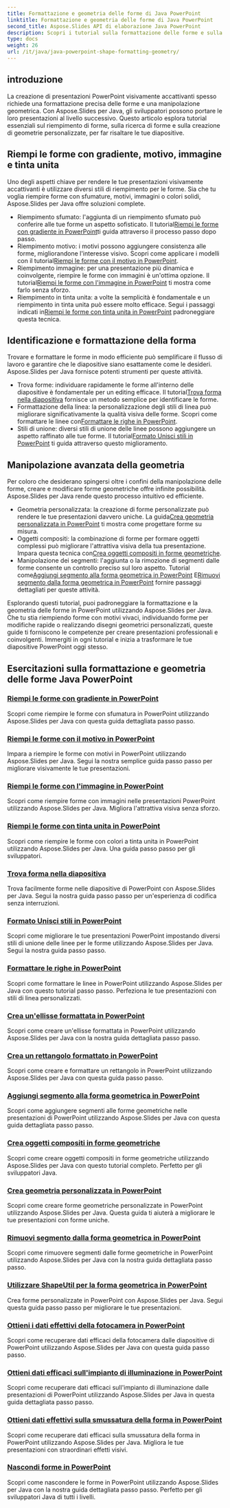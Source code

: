 ```yaml
---
title: Formattazione e geometria delle forme di Java PowerPoint
linktitle: Formattazione e geometria delle forme di Java PowerPoint
second_title: Aspose.Slides API di elaborazione Java PowerPoint
description: Scopri i tutorial sulla formattazione delle forme e sulla geometria di Java PowerPoint. Impara a riempire forme, trovare forme e creare geometrie personalizzate con Aspose.Slides per Java.
type: docs
weight: 26
url: /it/java/java-powerpoint-shape-formatting-geometry/
---
```

## introduzione

La creazione di presentazioni PowerPoint visivamente accattivanti spesso richiede una formattazione precisa delle forme e una manipolazione geometrica. Con Aspose.Slides per Java, gli sviluppatori possono portare le loro presentazioni al livello successivo. Questo articolo esplora tutorial essenziali sul riempimento di forme, sulla ricerca di forme e sulla creazione di geometrie personalizzate, per far risaltare le tue diapositive.

## Riempi le forme con gradiente, motivo, immagine e tinta unita

Uno degli aspetti chiave per rendere le tue presentazioni visivamente accattivanti è utilizzare diversi stili di riempimento per le forme. Sia che tu voglia riempire forme con sfumature, motivi, immagini o colori solidi, Aspose.Slides per Java offre soluzioni complete. 

-  Riempimento sfumato: l'aggiunta di un riempimento sfumato può conferire alle tue forme un aspetto sofisticato. Il tutorial[Riempi le forme con gradiente in PowerPoint](./fill-shapes-gradient-powerpoint/)ti guida attraverso il processo passo dopo passo.
-  Riempimento motivo: i motivi possono aggiungere consistenza alle forme, migliorandone l'interesse visivo. Scopri come applicare i modelli con il tutorial[Riempi le forme con il motivo in PowerPoint](./fill-shapes-pattern-powerpoint/).
-  Riempimento immagine: per una presentazione più dinamica e coinvolgente, riempire le forme con immagini è un'ottima opzione. Il tutorial[Riempi le forme con l'immagine in PowerPoint](./fill-shapes-picture-powerpoint/) ti mostra come farlo senza sforzo.
-  Riempimento in tinta unita: a volte la semplicità è fondamentale e un riempimento in tinta unita può essere molto efficace. Segui i passaggi indicati in[Riempi le forme con tinta unita in PowerPoint](./fill-shapes-solid-color-powerpoint/) padroneggiare questa tecnica.

## Identificazione e formattazione della forma

Trovare e formattare le forme in modo efficiente può semplificare il flusso di lavoro e garantire che le diapositive siano esattamente come le desideri. Aspose.Slides per Java fornisce potenti strumenti per queste attività.

-  Trova forme: individuare rapidamente le forme all'interno delle diapositive è fondamentale per un editing efficace. Il tutorial[Trova forma nella diapositiva](./find-shape-slide-powerpoint/) fornisce un metodo semplice per identificare le forme.
-  Formattazione della linea: la personalizzazione degli stili di linea può migliorare significativamente la qualità visiva delle forme. Scopri come formattare le linee con[Formattare le righe in PowerPoint](./format-lines-powerpoint/).
-  Stili di unione: diversi stili di unione delle linee possono aggiungere un aspetto raffinato alle tue forme. Il tutorial[Formato Unisci stili in PowerPoint](./format-join-styles-powerpoint/) ti guida attraverso questo miglioramento.

## Manipolazione avanzata della geometria

Per coloro che desiderano spingersi oltre i confini della manipolazione delle forme, creare e modificare forme geometriche offre infinite possibilità. Aspose.Slides per Java rende questo processo intuitivo ed efficiente.

-  Geometria personalizzata: la creazione di forme personalizzate può rendere le tue presentazioni davvero uniche. La guida[Crea geometria personalizzata in PowerPoint](./create-custom-geometry-powerpoint/) ti mostra come progettare forme su misura.
-  Oggetti compositi: la combinazione di forme per formare oggetti complessi può migliorare l'attrattiva visiva della tua presentazione. Impara questa tecnica con[Crea oggetti compositi in forme geometriche](./create-composite-objects-geometry-shapes-powerpoint/).
-  Manipolazione dei segmenti: l'aggiunta o la rimozione di segmenti dalle forme consente un controllo preciso sul loro aspetto. Tutorial come[Aggiungi segmento alla forma geometrica in PowerPoint](./add-segment-geometry-shape-powerpoint/) E[Rimuovi segmento dalla forma geometrica in PowerPoint](./remove-segment-geometry-shape-powerpoint/) fornire passaggi dettagliati per queste attività.

Esplorando questi tutorial, puoi padroneggiare la formattazione e la geometria delle forme in PowerPoint utilizzando Aspose.Slides per Java. Che tu stia riempiendo forme con motivi vivaci, individuando forme per modifiche rapide o realizzando disegni geometrici personalizzati, queste guide ti forniscono le competenze per creare presentazioni professionali e coinvolgenti. Immergiti in ogni tutorial e inizia a trasformare le tue diapositive PowerPoint oggi stesso.
## Esercitazioni sulla formattazione e geometria delle forme Java PowerPoint
### [Riempi le forme con gradiente in PowerPoint](./fill-shapes-gradient-powerpoint/)
Scopri come riempire le forme con sfumatura in PowerPoint utilizzando Aspose.Slides per Java con questa guida dettagliata passo passo.
### [Riempi le forme con il motivo in PowerPoint](./fill-shapes-pattern-powerpoint/)
Impara a riempire le forme con motivi in PowerPoint utilizzando Aspose.Slides per Java. Segui la nostra semplice guida passo passo per migliorare visivamente le tue presentazioni.
### [Riempi le forme con l'immagine in PowerPoint](./fill-shapes-picture-powerpoint/)
Scopri come riempire forme con immagini nelle presentazioni PowerPoint utilizzando Aspose.Slides per Java. Migliora l'attrattiva visiva senza sforzo.
### [Riempi le forme con tinta unita in PowerPoint](./fill-shapes-solid-color-powerpoint/)
Scopri come riempire le forme con colori a tinta unita in PowerPoint utilizzando Aspose.Slides per Java. Una guida passo passo per gli sviluppatori.
### [Trova forma nella diapositiva](./find-shape-slide-powerpoint/)
Trova facilmente forme nelle diapositive di PowerPoint con Aspose.Slides per Java. Segui la nostra guida passo passo per un'esperienza di codifica senza interruzioni.
### [Formato Unisci stili in PowerPoint](./format-join-styles-powerpoint/)
Scopri come migliorare le tue presentazioni PowerPoint impostando diversi stili di unione delle linee per le forme utilizzando Aspose.Slides per Java. Segui la nostra guida passo passo.
### [Formattare le righe in PowerPoint](./format-lines-powerpoint/)
Scopri come formattare le linee in PowerPoint utilizzando Aspose.Slides per Java con questo tutorial passo passo. Perfeziona le tue presentazioni con stili di linea personalizzati.
### [Crea un'ellisse formattata in PowerPoint](./create-formatted-ellipse-powerpoint/)
Scopri come creare un'ellisse formattata in PowerPoint utilizzando Aspose.Slides per Java con la nostra guida dettagliata passo passo.
### [Crea un rettangolo formattato in PowerPoint](./create-formatted-rectangle-powerpoint/)
Scopri come creare e formattare un rettangolo in PowerPoint utilizzando Aspose.Slides per Java con questa guida passo passo.
### [Aggiungi segmento alla forma geometrica in PowerPoint](./add-segment-geometry-shape-powerpoint/)
Scopri come aggiungere segmenti alle forme geometriche nelle presentazioni di PowerPoint utilizzando Aspose.Slides per Java con questa guida dettagliata passo passo.
### [Crea oggetti compositi in forme geometriche](./create-composite-objects-geometry-shapes-powerpoint/)
Scopri come creare oggetti compositi in forme geometriche utilizzando Aspose.Slides per Java con questo tutorial completo. Perfetto per gli sviluppatori Java.
### [Crea geometria personalizzata in PowerPoint](./create-custom-geometry-powerpoint/)
Scopri come creare forme geometriche personalizzate in PowerPoint utilizzando Aspose.Slides per Java. Questa guida ti aiuterà a migliorare le tue presentazioni con forme uniche.
### [Rimuovi segmento dalla forma geometrica in PowerPoint](./remove-segment-geometry-shape-powerpoint/)
Scopri come rimuovere segmenti dalle forme geometriche in PowerPoint utilizzando Aspose.Slides per Java con la nostra guida dettagliata passo passo.
### [Utilizzare ShapeUtil per la forma geometrica in PowerPoint](./use-shapeutil-geometry-shape-powerpoint/)
Crea forme personalizzate in PowerPoint con Aspose.Slides per Java. Segui questa guida passo passo per migliorare le tue presentazioni.
### [Ottieni i dati effettivi della fotocamera in PowerPoint](./get-camera-effective-data-powerpoint/)
Scopri come recuperare dati efficaci della fotocamera dalle diapositive di PowerPoint utilizzando Aspose.Slides per Java con questa guida passo passo.
### [Ottieni dati efficaci sull'impianto di illuminazione in PowerPoint](./get-light-rig-effective-data-powerpoint/)
Scopri come recuperare dati efficaci sull'impianto di illuminazione dalle presentazioni di PowerPoint utilizzando Aspose.Slides per Java in questa guida dettagliata passo passo.
### [Ottieni dati effettivi sulla smussatura della forma in PowerPoint](./get-shape-bevel-effective-data-powerpoint/)
Scopri come recuperare dati efficaci sulla smussatura della forma in PowerPoint utilizzando Aspose.Slides per Java. Migliora le tue presentazioni con straordinari effetti visivi.
### [Nascondi forme in PowerPoint](./hide-shapes-powerpoint/)
Scopri come nascondere le forme in PowerPoint utilizzando Aspose.Slides per Java con la nostra guida dettagliata passo passo. Perfetto per gli sviluppatori Java di tutti i livelli.